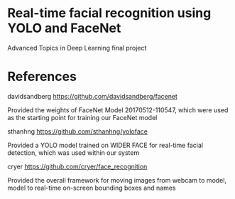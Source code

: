 # Real-time facial recognition using YOLO and FaceNet
Advanced Topics in Deep Learning final project 



# References

davidsandberg https://github.com/davidsandberg/facenet

Provided the weights of FaceNet Model 20170512-110547, which were used as the starting point for training our FaceNet model


sthanhng https://github.com/sthanhng/yoloface

Provided a YOLO model trained on WIDER FACE for real-time facial detection, which was used within our system


cryer https://github.com/cryer/face_recognition

Provided the overall framework for moving images from webcam to model, model to real-time on-screen bounding boxes and names
